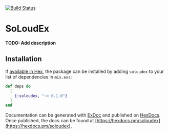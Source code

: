 [![Build Status](https://travis-ci.org/gVirtu/soloudex.svg?branch=master)](https://travis-ci.org/gVirtu/soloudex)

# SoLoudEx

**TODO: Add description**

## Installation

If [available in Hex](https://hex.pm/docs/publish), the package can be installed
by adding `soloudex` to your list of dependencies in `mix.exs`:

```elixir
def deps do
  [
    {:soloudex, "~> 0.1.0"}
  ]
end
```

Documentation can be generated with [ExDoc](https://github.com/elixir-lang/ex_doc)
and published on [HexDocs](https://hexdocs.pm). Once published, the docs can
be found at [https://hexdocs.pm/soloudex](https://hexdocs.pm/soloudex).

